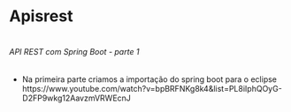 # Apisrest <h1>
###### API REST com Spring Boot - parte 1 
  * Na primeira parte criamos a importação do spring boot para o eclipse
      <link>https://www.youtube.com/watch?v=bpBRFNKg8k4&list=PL8iIphQOyG-D2FP9wkg12AavzmVRWEcnJ</link>
